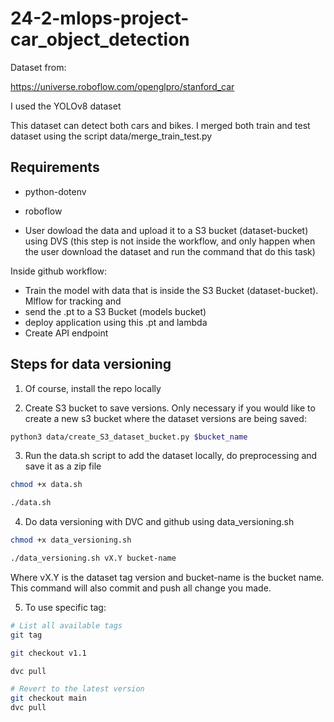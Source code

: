 # 24-2-mlops-project-car_object_detection

Dataset from:

https://universe.roboflow.com/openglpro/stanford_car

I used the YOLOv8 dataset

This dataset can detect both cars and bikes. I merged both train and test dataset using the script data/merge_train_test.py


## Requirements
- python-dotenv
- roboflow

- User dowload the data and upload it to a S3 bucket (dataset-bucket) using DVS (this step is not inside the workflow, and only happen when the user download the dataset and run the command that do this task)

Inside github workflow:
- Train the model with data that is inside the S3 Bucket (dataset-bucket). Mlflow for tracking and 
- send the .pt to a S3 Bucket (models bucket)
- deploy application using this .pt and lambda
- Create API endpoint


## Steps for data versioning

1. Of course, install the repo locally

2. Create S3 bucket to save versions. Only necessary if you would like to create a new s3 bucket where the dataset versions are being saved:

```Bash
python3 data/create_S3_dataset_bucket.py $bucket_name
```

3. Run the data.sh script to add the dataset locally, do preprocessing and save it as a zip file

```Bash
chmod +x data.sh

./data.sh
```

4. Do data versioning with DVC and github using data_versioning.sh

```Bash
chmod +x data_versioning.sh

./data_versioning.sh vX.Y bucket-name
```

Where vX.Y is the dataset tag version and bucket-name is the bucket name. This command will also commit and push all change you made.

5. To use specific tag:

```Bash
# List all available tags
git tag

git checkout v1.1

dvc pull

# Revert to the latest version
git checkout main
dvc pull
```

